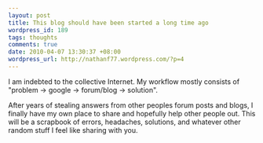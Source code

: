 ```yaml
---
layout: post
title: This blog should have been started a long time ago
wordpress_id: 189
tags: thoughts
comments: true
date: 2010-04-07 13:30:37 +08:00
wordpress_url: http://nathanf77.wordpress.com/?p=4
---
```

I am indebted to the collective Internet.
My workflow mostly consists of "problem -&gt; google -&gt; forum/blog -&gt; solution".

After years of stealing answers from other peoples forum posts and blogs,
I finally have my own place to share and hopefully help other people out.
This will be a scrapbook of errors, headaches, solutions, and whatever other random stuff I feel like sharing with you.

